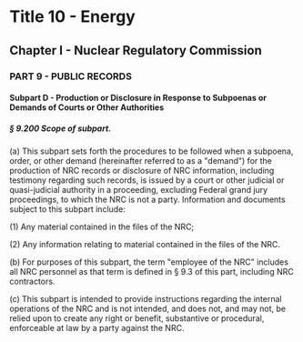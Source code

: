 
# Title 10 - Energy
## Chapter I - Nuclear Regulatory Commission
### PART 9 - PUBLIC RECORDS
#### Subpart D - Production or Disclosure in Response to Subpoenas or Demands of Courts or Other Authorities
##### § 9.200 Scope of subpart.

(a) This subpart sets forth the procedures to be followed when a subpoena, order, or other demand (hereinafter referred to as a "demand") for the production of NRC records or disclosure of NRC information, including testimony regarding such records, is issued by a court or other judicial or quasi-judicial authority in a proceeding, excluding Federal grand jury proceedings, to which the NRC is not a party. Information and documents subject to this subpart include:

(1) Any material contained in the files of the NRC;

(2) Any information relating to material contained in the files of the NRC.

(b) For purposes of this subpart, the term "employee of the NRC" includes all NRC personnel as that term is defined in § 9.3 of this part, including NRC contractors.

(c) This subpart is intended to provide instructions regarding the internal operations of the NRC and is not intended, and does not, and may not, be relied upon to create any right or benefit, substantive or procedural, enforceable at law by a party against the NRC.
